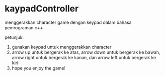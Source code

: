 # kaypadController
menggerakkan character game dengan keypad dalam bahasa pemrograman c++

petunjuk:
1. gunakan keypad untuk menggerakkan character
2. arrow up untuk bergerak ke atas, arrow down untuk bergerak ke bawah, arrow right untuk bergerak ke kanan,
   dan arrow left untuk bergerak ke kiri
3. hope you enjoy the game!
